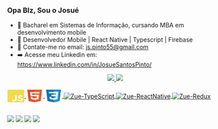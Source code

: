 ### Opa Blz, Sou o Josué



- 🔭 Bacharel em Sistemas de Informação, cursando MBA em desenvolvimento mobile
- 🌱 Desenvolvedor Mobile | React Native | Typescript | Firebase
- 📧 Contate-me no email: js.pinto55@gmail.com
- ➡️ Acesse meu Linkedin em: https://www.linkedin.com/in/JosueSantosPinto/

<div align="center">
  <a href="https://github.com/Josue-Santos-Pinto">
  <img height="180em" src="https://github-readme-stats.vercel.app/api?username=Josue-Santos-Pinto&show_icons=true&theme=react&include_all_commits=true&count_private=true"/>
  <img height="180em" src="https://github-readme-stats.vercel.app/api/top-langs/?username=Josue-Santos-Pinto&layout=compact&langs_count=7&theme=react"/>
</div>

<div style="display: inline_block"><br>
  <img align="center" alt="Zue-Js" height="30" width="40" src="https://raw.githubusercontent.com/devicons/devicon/master/icons/javascript/javascript-plain.svg">
  <img align="center" alt="Zue-HTML" height="30" width="40" src="https://raw.githubusercontent.com/devicons/devicon/master/icons/html5/html5-original.svg">
  <img align="center" alt="Zue-CSS" height="30" width="40" src="https://raw.githubusercontent.com/devicons/devicon/master/icons/css3/css3-original.svg">
  <img align="center" alt="Zue-TypeScript" height="30" width="40" src="https://cdn.jsdelivr.net/gh/devicons/devicon/icons/typescript/typescript-original.svg" />
  <img align="center" alt="Zue-ReactNative" height="30" width="40" src="https://cdn.jsdelivr.net/gh/devicons/devicon/icons/react/react-original.svg" />
  <img align="center" alt="Zue-Redux" height="30" width="40" src="https://cdn.jsdelivr.net/gh/devicons/devicon/icons/redux/redux-original.svg" />
    

 
</div>
  
  ##   
  
  <div>
    
  <a href="https://www.instagram.com/josue_zubs/?hl=pt-br" target="_blank"><img src="https://img.shields.io/badge/-Instagram-%23E4405F?style=for-the-badge&logo=instagram&logoColor=white" target="_blank"></a>
  <a href = "mailto:js.pinto55@gmail.com"><img src="https://img.shields.io/badge/-Gmail-%23333?style=for-the-badge&logo=gmail&logoColor=white" target="_blank"></a>
  <a href="https://www.linkedin.com/in/josué-santos-0b7617179/" target="_blank"><img src="https://img.shields.io/badge/-LinkedIn-%230077B5?style=for-the-badge&logo=linkedin&logoColor=white" target="_blank"></a> 
   <a href="https://www.facebook.com/josue.santos.330/" target="_blank"><img src="https://img.shields.io/badge/Facebook-1877F2?style=for-the-badge&logo=facebook&logoColor=white" target="_blank"></a>
 </div>
  
